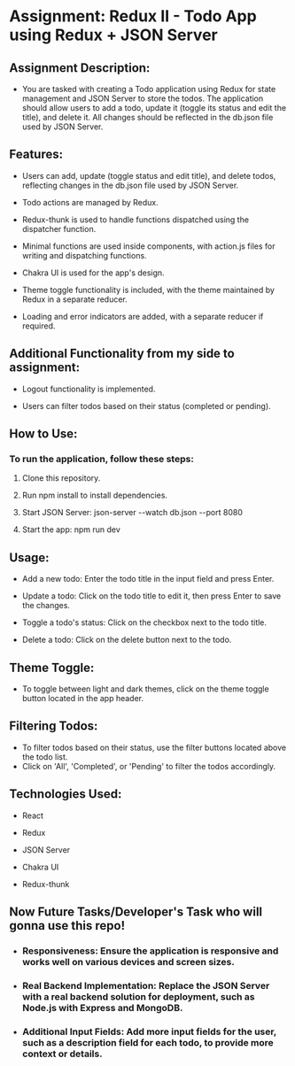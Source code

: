 # Assignment: Redux II - Todo App using Redux + JSON Server

## Assignment Description:

- You are tasked with creating a Todo application using Redux for state management and JSON Server to store the todos. The application should allow users to add a todo, update it (toggle its status and edit the title), and delete it. All changes should be reflected in the db.json file used by JSON Server.

## Features:

- Users can add, update (toggle status and edit title), and delete todos, reflecting changes in the db.json file used by JSON Server.

- Todo actions are managed by Redux.

- Redux-thunk is used to handle functions dispatched using the dispatcher function.

- Minimal functions are used inside components, with action.js files for writing and dispatching functions.

- Chakra UI is used for the app's design.

- Theme toggle functionality is included, with the theme maintained by Redux in a separate reducer.

- Loading and error indicators are added, with a separate reducer if required.

## Additional Functionality from my side to assignment:

- Logout functionality is implemented.

- Users can filter todos based on their status (completed or pending).

## How to Use:

### To run the application, follow these steps:

1. Clone this repository.

2. Run npm install to install dependencies.

3. Start JSON Server: json-server --watch db.json --port 8080

4. Start the app: npm run dev

## Usage:

- Add a new todo: Enter the todo title in the input field and press Enter.

- Update a todo: Click on the todo title to edit it, then press Enter to save the changes.

- Toggle a todo's status: Click on the checkbox next to the todo title.

- Delete a todo: Click on the delete button next to the todo.

## Theme Toggle:

- To toggle between light and dark themes, click on the theme toggle button located in the app header.

## Filtering Todos:

- To filter todos based on their status, use the filter buttons located above the todo list.
- Click on 'All', 'Completed', or 'Pending' to filter the todos accordingly.

## Technologies Used:

- React

- Redux

- JSON Server

- Chakra UI

- Redux-thunk

## Now Future Tasks/Developer's Task who will gonna use this repo!

- ### Responsiveness: Ensure the application is responsive and works well on various devices and screen sizes.

- ### Real Backend Implementation: Replace the JSON Server with a real backend solution for deployment, such as Node.js with Express and MongoDB.

- ### Additional Input Fields: Add more input fields for the user, such as a description field for each todo, to provide more context or details.
